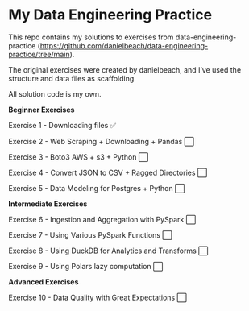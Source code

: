 # My Data Engineering Practice

This repo contains my solutions to exercises from data-engineering-practice (https://github.com/danielbeach/data-engineering-practice/tree/main).

The original exercises were created by danielbeach, and I’ve used the structure and data files as scaffolding.

All solution code is my own.


**Beginner Exercises**

Exercise 1 - Downloading files :white_check_mark:

Exercise 2 - Web Scraping + Downloading + Pandas :white_large_square:

Exercise 3 - Boto3 AWS + s3 + Python :white_large_square:

Exercise 4 - Convert JSON to CSV + Ragged Directories :white_large_square:

Exercise 5 - Data Modeling for Postgres + Python :white_large_square:

**Intermediate Exercises**

Exercise 6 - Ingestion and Aggregation with PySpark :white_large_square:

Exercise 7 - Using Various PySpark Functions :white_large_square:

Exercise 8 - Using DuckDB for Analytics and Transforms :white_large_square:

Exercise 9 - Using Polars lazy computation :white_large_square:

**Advanced Exercises**

Exercise 10 - Data Quality with Great Expectations :white_large_square:
